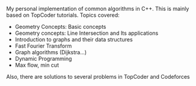 My personal implementation of common algorithms in C++. This is mainly based on TopCoder tutorials. Topics covered: 
- Geometry Concepts: Basic concepts
- Geometry concepts: Line Intersection and Its applications
- Introduction to graphs and their data structures
- Fast Fourier Transform
- Graph algorithms (Dijkstra...)
- Dynamic Programming 
- Max flow, min cut

Also, there are solutions to several problems in TopCoder and Codeforces

